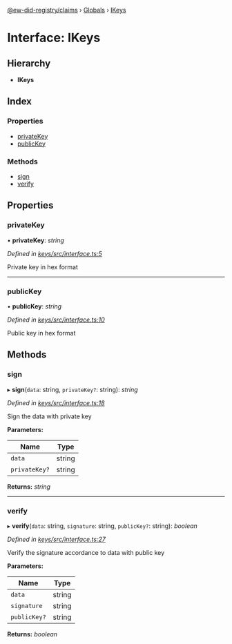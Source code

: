 [@ew-did-registry/claims](../README.md) › [Globals](../globals.md) › [IKeys](ikeys.md)

# Interface: IKeys

## Hierarchy

* **IKeys**

## Index

### Properties

* [privateKey](ikeys.md#privatekey)
* [publicKey](ikeys.md#publickey)

### Methods

* [sign](ikeys.md#sign)
* [verify](ikeys.md#verify)

## Properties

###  privateKey

• **privateKey**: *string*

*Defined in [keys/src/interface.ts:5](https://github.com/energywebfoundation/ew-did-registry/blob/5fca7cf/packages/keys/src/interface.ts#L5)*

Private key in hex format

___

###  publicKey

• **publicKey**: *string*

*Defined in [keys/src/interface.ts:10](https://github.com/energywebfoundation/ew-did-registry/blob/5fca7cf/packages/keys/src/interface.ts#L10)*

Public key in hex format

## Methods

###  sign

▸ **sign**(`data`: string, `privateKey?`: string): *string*

*Defined in [keys/src/interface.ts:18](https://github.com/energywebfoundation/ew-did-registry/blob/5fca7cf/packages/keys/src/interface.ts#L18)*

Sign the data with private key

**Parameters:**

Name | Type |
------ | ------ |
`data` | string |
`privateKey?` | string |

**Returns:** *string*

___

###  verify

▸ **verify**(`data`: string, `signature`: string, `publicKey?`: string): *boolean*

*Defined in [keys/src/interface.ts:27](https://github.com/energywebfoundation/ew-did-registry/blob/5fca7cf/packages/keys/src/interface.ts#L27)*

Verify the signature accordance to data with public key

**Parameters:**

Name | Type |
------ | ------ |
`data` | string |
`signature` | string |
`publicKey?` | string |

**Returns:** *boolean*
